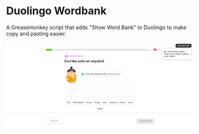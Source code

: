 # Duolingo Wordbank
A Greasemonkey script that adds "Show Word Bank" to Duolingo to make copy and pasting easier.

![Screenshot](https://raw.githubusercontent.com/YChiasma/Duolingo_Wordbank/refs/heads/main/Screenshot.png)
